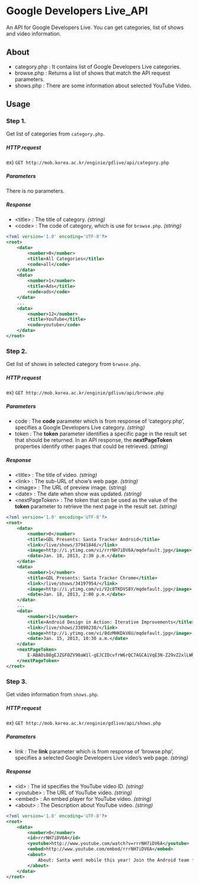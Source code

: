 # Google Developers Live_API

An API for Google Developers Live. You can get categories, list of shows and video information.

## About

* category.php : It contains list of Google Developers Live categories.
* browse.php : Returns a list of shows that match the API request parameters.
* shows.php	 : There are some information about selected YouTube Video.

## Usage

### Step 1.
Get list of categories from `category.php`.

##### HTTP request
ex) `GET http://mob.korea.ac.kr/enginie/gdlive/api/category.php`

##### Parameters
There is no parameters.

##### Response
* \<title\> : The title of category. _(string)_
* \<code\> : The code of category, which is use for `browse.php`. _(string)_

```xml
<?xml version='1.0' encoding='UTF-8'?>
<root>
	<data>
		<number>0</number>
		<title>All Categories</title>
		<code>all</code>
	</data>
	<data>
		<number>1</number>
		<title>Ads</title>
		<code>ads</code>
	</data>
	...
	<data>
		<number>12</number>
		<title>YouTube</title>
		<code>youtube</code>
	</data>
</root>
```

### Step 2.
Get list of shows in selected category from `brwose.php`.

##### HTTP request
ex) `GET http://mob.korea.ac.kr/enginie/gdlive/api/browse.php`

##### Parameters
* code : The **code** parameter which is from response of ‘category.php’, specifies a Google Developers Live category. _(string)_
* token : The **token** parameter identifies a specific page in the result set that should be returned. In an API response, the **nextPageToken** properties identify other pages that could be retrieved. _(string)_

##### Response
* \<title\> : The title of video. _(string)_
* \<link\> : The sub-URL of show’s web page. _(string)_
* \<image\> : The URL of preview image. (string)
* \<date\> : The date when show was updated. _(string)_
* \<nextPageToken\> : The token that can be used as the value of the **token** parameter to retrieve the next page in the result set. _(string)_

```xml
<?xml version='1.0' encoding='UTF-8'?>
<root>
	<data>
		<number>0</number>
		<title>GDL Presents: Santa Tracker Android</title>
		<link>/live/shows/37941846/</link>
		<image>http://i.ytimg.com/vi/rrrNH7iDV6A/mqdefault.jpg</image>
		<date>Jan. 18, 2013, 2:30 p.m.</date>
	</data>
	<data>
		<number>1</number>
		<title>GDL Presents: Santa Tracker Chrome</title>
		<link>/live/shows/34197954/</link>
		<image>http://i.ytimg.com/vi/V2c8TKDVS8Y/mqdefault.jpg</image>
		<date>Jan. 18, 2013, 2:00 p.m.</date>
	</data>
	...
	<data>
		<number>11</number>
		<title>Android Design in Action: Iterative Improvements</title>
		<link>/live/shows/33890230/</link>
		<image>http://i.ytimg.com/vi/8dzMHKDkV6U/mqdefault.jpg</image>
		<date>Jan. 15, 2013, 10:30 a.m.</date>
	</data>
	<nextPageToken>
		E-ABAOsB8gEJZGF0ZV90aW1l-gEJCIDcvfrW6rQC7AGCAiVqE3N-Z29vZ2xlLWRldmVsb3BlcnNyDgsSBUV2ZW50GLa_lBAMFA==
	</nextPageToken>
</root>
```

### Step 3.
Get video information from `shows.php`.

##### HTTP request
ex) `GET http://mob.korea.ac.kr/enginie/gdlive/api/shows.php`

##### Parameters
* link : The **link** parameter which is from response of ‘browse.php’, specifies a selected Google Developers Live video’s web page. _(string)_

##### Response
* \<id\> : The id specifies the YouTube video ID. _(string)_
* \<youtube\> : The URL of YouTube video. _(string)_
* \<embed\> : An embed player for YouTube video. _(string)_
* \<about\> : The Description about YouTube video. _(string)_

```xml
<?xml version='1.0' encoding='UTF-8'?>
<root>
	<data>
		<number>0</number>
		<id>rrrNH7iDV6A</id>
		<youtube>http://www.youtube.com/watch?v=rrrNH7iDV6A</youtube>
		<embed>http://www.youtube.com/embed/rrrNH7iDV6A</embed>
		<about>
			About: Santa went mobile this year! Join the Android team for a behind-the-scenes look at the making-of the Santa Tracker mobile app.
		</about>
	</data>
</root>
```
